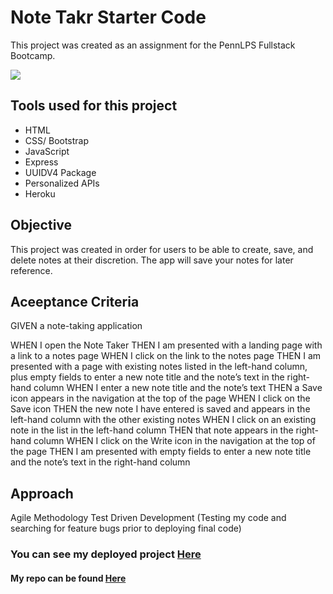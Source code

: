 # Note Takr Starter Code
This project was created as an assignment for the PennLPS Fullstack Bootcamp.

<img src = "Develop/public/assets/images/NoteTakr.gif"> 

## Tools used for this project
- HTML
- CSS/ Bootstrap
- JavaScript
- Express
- UUIDV4 Package
- Personalized APIs
- Heroku

## Objective
This project was created in order for users to be able to create, save, and delete notes at their discretion. The app will save your notes for later reference.

## Aceeptance Criteria
GIVEN a note-taking application

WHEN I open the Note Taker
THEN I am presented with a landing page with a link to a notes page
WHEN I click on the link to the notes page
THEN I am presented with a page with existing notes listed in the left-hand column, plus empty fields to enter a new note title and the note’s text in the right-hand column
WHEN I enter a new note title and the note’s text
THEN a Save icon appears in the navigation at the top of the page
WHEN I click on the Save icon
THEN the new note I have entered is saved and appears in the left-hand column with the other existing notes
WHEN I click on an existing note in the list in the left-hand column
THEN that note appears in the right-hand column
WHEN I click on the Write icon in the navigation at the top of the page
THEN I am presented with empty fields to enter a new note title and the note’s text in the right-hand column

## Approach
Agile Methodology
Test Driven Development (Testing my code and searching for feature bugs prior to deploying final code)

### You can see my deployed project [Here](https://hidden-coast-30424.herokuapp.com/)

#### My repo can be found [Here](https://github.com/chender93/noteTakr)